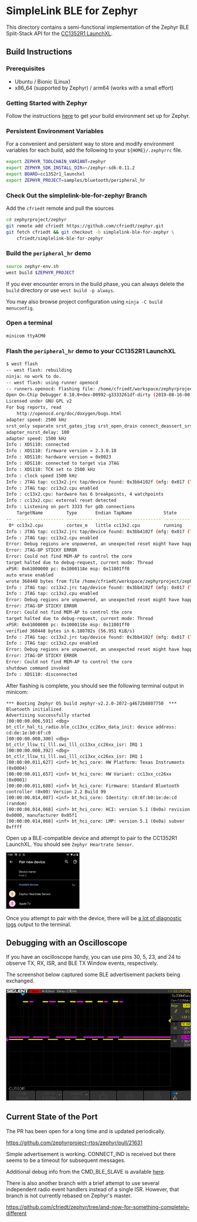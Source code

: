 # SimpleLink BLE for Zephyr

This directory contains a semi-functional implementation of the Zephyr BLE Split-Stack API for the [CC1352R1 LaunchXL](http://www.ti.com/tool/LAUNCHXL-CC1352R1). 

## Build Instructions

### Prerequisites

* Ubuntu / Bionic (Linux)
* x86_64 (supported by Zephyr) / arm64 (works with a small effort)

### Getting Started with Zephyr 

Follow the instructions [here](https://docs.zephyrproject.org/latest/getting_started/index.html)
to get your build environment set up for Zephyr.

### Persistent Environment Variables

For a convenient and persistent way to store and modify environment variables
for each build, add the following to your `${HOME}/.zephyrrc` file.

```bash
export ZEPHYR_TOOLCHAIN_VARIANT=zephyr
export ZEPHYR_SDK_INSTALL_DIR=~/zephyr-sdk-0.11.2
export BOARD=cc1352r1_launchxl
export ZEPHYR_PROJECT=samples/bluetooth/peripheral_hr
```

### Check Out the simplelink-ble-for-zephyr Branch

Add the `cfriedt` remote and pull the sources

```bash
cd zephyrproject/zephyr
git remote add cfriedt https://github.com/cfriedt/zephyr.git
git fetch cfriedt && git checkout -b simplelink-ble-for-zephyr \
	cfriedt/simplelink-ble-for-zephyr
```

### Build the `peripheral_hr` demo

```bash
source zephyr-env.sh
west build $ZEPHYR_PROJECT
```

If you ever encounter errors in the build phase, you can always delete the
`build` directory or use `west build -p always`.

You may also browse project configuration using `ninja -C build menuconfig`.

### Open a terminal

```bash
minicom ttyACM0
```

### Flash the `peripheral_hr` demo to your CC1352R1 LaunchXL  

```bash
$ west flash
-- west flash: rebuilding
ninja: no work to do.
-- west flash: using runner openocd
-- runners.openocd: Flashing file: /home/cfriedt/workspace/zephyrproject/zephyr/build/zephyr/zephyr.hex
Open On-Chip Debugger 0.10.0+dev-00992-g3333261df-dirty (2019-08-16-00:14)
Licensed under GNU GPL v2
For bug reports, read
	http://openocd.org/doc/doxygen/bugs.html
adapter speed: 2500 kHz
srst_only separate srst_gates_jtag srst_open_drain connect_deassert_srst
adapter_nsrst_delay: 100
adapter speed: 1500 kHz
Info : XDS110: connected
Info : XDS110: firmware version = 2.3.0.18
Info : XDS110: hardware version = 0x0023
Info : XDS110: connected to target via JTAG
Info : XDS110: TCK set to 2500 kHz
Info : clock speed 1500 kHz
Info : JTAG tap: cc13x2.jrc tap/device found: 0x3bb4102f (mfg: 0x017 (Texas Instruments), part: 0xbb41, ver: 0x3)
Info : JTAG tap: cc13x2.cpu enabled
Info : cc13x2.cpu: hardware has 6 breakpoints, 4 watchpoints
Info : cc13x2.cpu: external reset detected
Info : Listening on port 3333 for gdb connections
    TargetName         Type       Endian TapName            State       
--  ------------------ ---------- ------ ------------------ ------------
 0* cc13x2.cpu         cortex_m   little cc13x2.cpu         running
Info : JTAG tap: cc13x2.jrc tap/device found: 0x3bb4102f (mfg: 0x017 (Texas Instruments), part: 0xbb41, ver: 0x3)
Info : JTAG tap: cc13x2.cpu enabled
Error: Debug regions are unpowered, an unexpected reset might have happened
Error: JTAG-DP STICKY ERROR
Error: Could not find MEM-AP to control the core
target halted due to debug-request, current mode: Thread 
xPSR: 0x61000000 pc: 0x1000118e msp: 0x11001ff0
auto erase enabled
wrote 360448 bytes from file /home/cfriedt/workspace/zephyrproject/zephyr/build/zephyr/zephyr.hex in 8.469719s (41.560 KiB/s)
Info : JTAG tap: cc13x2.jrc tap/device found: 0x3bb4102f (mfg: 0x017 (Texas Instruments), part: 0xbb41, ver: 0x3)
Info : JTAG tap: cc13x2.cpu enabled
Error: Debug regions are unpowered, an unexpected reset might have happened
Error: JTAG-DP STICKY ERROR
Error: Could not find MEM-AP to control the core
target halted due to debug-request, current mode: Thread 
xPSR: 0x61000000 pc: 0x1000118e msp: 0x11001ff0
verified 360448 bytes in 6.180702s (56.951 KiB/s)
Info : JTAG tap: cc13x2.jrc tap/device found: 0x3bb4102f (mfg: 0x017 (Texas Instruments), part: 0xbb41, ver: 0x3)
Info : JTAG tap: cc13x2.cpu enabled
Error: Debug regions are unpowered, an unexpected reset might have happened
Error: JTAG-DP STICKY ERROR
Error: Could not find MEM-AP to control the core
shutdown command invoked
Info : XDS110: disconnected
```

After flashing is complete, you should see the following terminal output in minicom:

```
*** Booting Zephyr OS build zephyr-v2.2.0-2072-g4672b8807750  ***
Bluetooth initialized
Advertising successfully started
[00:00:00.006,591] <dbg> bt_ctlr_hal_ti_radio.ble_cc13xx_cc26xx_data_init: device address: cd:de:1e:b0:6f:c0
[00:00:00.008,300] <dbg> bt_ctlr_llsw_ti_lll.swi_lll_cc13xx_cc26xx_isr: IRQ 1
[00:00:00.008,392] <dbg> bt_ctlr_llsw_ti_lll.swi_lll_cc13xx_cc26xx_isr: IRQ 1
[00:00:00.011,627] <inf> bt_hci_core: HW Platform: Texas Instruments (0x0004)
[00:00:00.011,657] <inf> bt_hci_core: HW Variant: cc13xx_cc26xx (0x0001)
[00:00:00.011,688] <inf> bt_hci_core: Firmware: Standard Bluetooth controller (0x00) Version 2.2 Build 99
[00:00:00.014,007] <inf> bt_hci_core: Identity: c0:6f:b0:1e:de:cd (random)
[00:00:00.014,068] <inf> bt_hci_core: HCI: version 5.1 (0x0a) revision 0x0000, manufacturer 0x05f1
[00:00:00.014,068] <inf> bt_hci_core: LMP: version 5.1 (0x0a) subver 0xffff
```

Open up a BLE-compatible device and attempt to pair to the CC1352R1 LaunchXL.
You should see `Zephyr Heartrate Sensor`.

<img src="https://raw.githubusercontent.com/cfriedt/zephyr/simplelink-ble-for-zephyr/subsys/bluetooth/controller/ll_sw/ti/pairing.png" width="200">

Once you attempt to pair with the device, there will be [a lot of diagnostic
logs](https://github.com/cfriedt/zephyr/raw/simplelink-ble-for-zephyr/subsys/bluetooth/controller/ll_sw/ti/ti.txt) output to the terminal.

## Debugging with an Oscilloscope

If you have an oscilloscope handy, you can use pins 30, 5, 23, and 24 to
observe TX, RX, ISR, and BLE TX Window events, respectively.

The screenshot below captured some BLE advertisement packets being exchanged.

<img src="https://raw.githubusercontent.com/cfriedt/zephyr/simplelink-ble-for-zephyr/subsys/bluetooth/controller/ll_sw/ti/rx-tx-gpio.png" width="600">

## Current State of the Port

The PR has been open for a long time and is updated periodically.

https://github.com/zephyrproject-rtos/zephyr/pull/21631

Simple advertisement is working. CONNECT_IND is received but there seems to be a timeout for subsequent messages.

Additional debug info from the CMD_BLE_SLAVE is available [here](https://github.com/cfriedt/zephyr/raw/simplelink-ble-for-zephyr/subsys/bluetooth/controller/ll_sw/ti/cmd-ble-slave.txt).

There is also another branch with a brief attempt to use several independent
radio event handlers instead of a single ISR. However, that branch is not currently
rebased on Zephyr's master. 

https://github.com/cfriedt/zephyr/tree/and-now-for-something-completely-different
 
